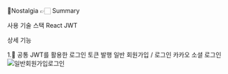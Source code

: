 Nostalgia
👉🏻 Summary



사용 기술 스택
React
JWT

상세 기능

1.📍 공통
JWT를 활용한 로그인 토큰 발행
일반 회원가입 / 로그인
카카오 소셜 로그인
![일반회원가입로그인](https://github.com/haesol0414/Nostalgia/assets/86980317/ccae709b-c349-4d81-8001-20ec1a868d1c)
